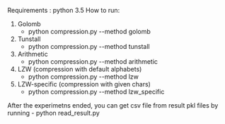 Requirements : python 3.5
How to run:
1. Golomb
    - python compression.py --method golomb 
2. Tunstall
    - python compression.py --method tunstall
3. Arithmetic
    - python compression.py --method arithmetic
4. LZW (compression with default alphabets)
    - python compression.py --method lzw
5. LZW-specific (compression with given chars)
    - python compression.py --method lzw_specific

After the experimetns ended, you can get csv file from result pkl files by running
    - python read_result.py
